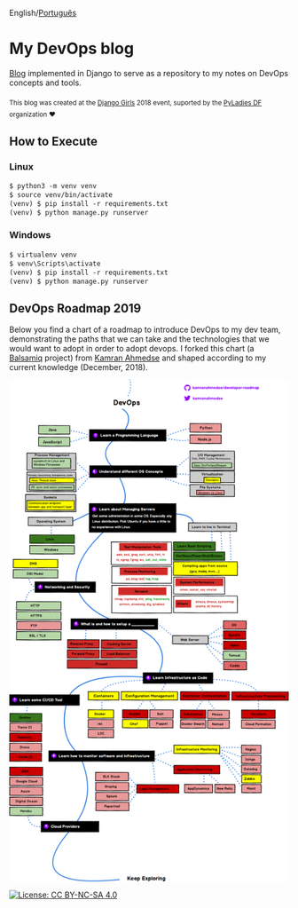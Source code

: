 English/[Português](https://gitlab.com/gabepk.ape/django-blog/blob/master/README.pt.md)

# My DevOps blog

[Blog](https://gabepk-blog.herokuapp.com) implemented in Django to serve as a repository to my notes on DevOps concepts and tools.

<sub>This blog was created at the [Django Girls](https://djangogirls.org/brasilia/) 2018 event, suported by the [PyLadies DF](http://df.pyladies.com/) organization :heart:</sub>

## How to Execute

### Linux

``` console
$ python3 -m venv venv
$ source venv/bin/activate
(venv) $ pip install -r requirements.txt
(venv) $ python manage.py runserver
```

### Windows 

``` console
$ virtualenv venv
$ venv\Scripts\activate
(venv) $ pip install -r requirements.txt
(venv) $ python manage.py runserver
```

## DevOps Roadmap 2019

Below you find a chart of a roadmap to introduce DevOps to my dev team, demonstrating the paths that we can take and the technologies that we would want to adopt in order to adopt devops. 
I forked this chart (a [Balsamiq](https://balsamiq.com/) project) from [Kamran Ahmedse](https://github.com/kamranahmedse/developer-roadmap) and shaped according to my current knowledge (December, 2018).

<img src="./blog/static/img/devops.png?raw=true" align="center" alt="DevOps Roadmap">

[![License: CC BY-NC-SA 4.0](https://img.shields.io/badge/License-CC%20BY--NC--SA%204.0-lightgrey.svg)](https://creativecommons.org/licenses/by-nc-sa/4.0/)
